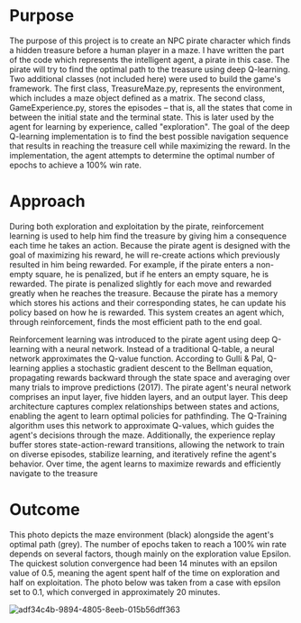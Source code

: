 # Purpose
The purpose of this project is to create an NPC pirate character which finds a hidden treasure before a human player in a maze. I have written the part of the code which represents the intelligent agent, a pirate in this case. The pirate will try to find the optimal path to the treasure using deep Q-learning. Two additional classes (not included here) were used to build the game's framework. The first class, TreasureMaze.py, represents the environment, which includes a maze object defined as a matrix. The second class, GameExperience.py, stores the episodes – that is, all the states that come in between the initial state and the terminal state. This is later used by the agent for learning by experience, called "exploration". The goal of the deep Q-learning implementation is to find the best possible navigation sequence that results in reaching the treasure cell while maximizing the reward. In the implementation, the agent attempts to determine the optimal number of epochs to achieve a 100% win rate.

# Approach
During both exploration and exploitation by the pirate, reinforcement learning is used to help him find the treasure by giving him a consequence each time he takes an action. Because the pirate agent is designed with the goal of maximizing his reward, he will re-create actions which previously resulted in him being rewarded. For example, if the pirate enters a non-empty square, he is penalized, but if he enters an empty square, he is rewarded. The pirate is penalized slightly for each move and rewarded greatly when he reaches the treasure. Because the pirate has a memory which stores his actions and their corresponding states, he can update his policy based on how he is rewarded. This system creates an agent which, through reinforcement, finds the most efficient path to the end goal. 

Reinforcement learning was introduced to the pirate agent using deep Q-learning with a neural network. Instead of a traditional Q-table, a neural network approximates the Q-value function. According to Gulli & Pal, Q-learning applies a stochastic gradient descent to the Bellman equation, propagating rewards backward through the state space and averaging over many trials to improve predictions (2017). The pirate agent's neural network comprises an input layer, five hidden layers, and an output layer. This deep architecture captures complex relationships between states and actions, enabling the agent to learn optimal policies for pathfinding. The Q-Training algorithm uses this network to approximate Q-values, which guides the agent's decisions through the maze. Additionally, the experience replay buffer stores state-action-reward transitions, allowing the network to train on diverse episodes, stabilize learning, and iteratively refine the agent's behavior. Over time, the agent learns to maximize rewards and efficiently navigate to the treasure

# Outcome
This photo depicts the maze environment (black) alongside the agent's optimal path (grey). The number of epochs taken to reach a 100% win rate depends on several factors, though mainly on the exploration value Epsilon. The quickest solution convergence had been 14 minutes with an epsilon value of 0.5, meaning the agent spent half of the time on exploration and half on exploitation. The photo below was taken from a case with epsilon set to 0.1, which converged in approximately 20 minutes.

![adf34c4b-9894-4805-8eeb-015b56dff363](https://github.com/user-attachments/assets/402469b2-de94-4e39-a59d-74513e613b0e)
